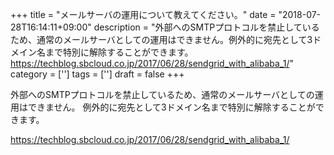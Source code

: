 +++
title = "メールサーバの運用について教えてください。"
date = "2018-07-28T16:14:11+09:00"
description = "外部へのSMTPプロトコルを禁止しているため、通常のメールサーバとしての運用はできません。例外的に宛先として3ドメイン名まで特別に解除することができます。https://techblog.sbcloud.co.jp/2017/06/28/sendgrid_with_alibaba_1/"
category = ['']
tags = ['']
draft = false
+++

外部へのSMTPプロトコルを禁止しているため、通常のメールサーバとしての運用はできません。
例外的に宛先として3ドメイン名まで特別に解除することができます。

https://techblog.sbcloud.co.jp/2017/06/28/sendgrid_with_alibaba_1/
